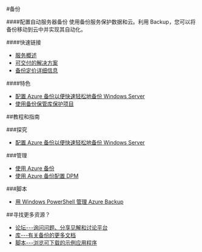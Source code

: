 <properties linkid="dev-net-backup" urlDisplayName="Backup" pageTitle="备份 - Azure 微软云" metaKeywords="Azure Backup,Azure备份,数据保护,自动化,服务器备份,配置,DPM" description="配置自动服务器备份。使用备份服务保护数据和云。利用 Backup，您可以将备份移动到云中并实现其自动化。" metaCanonical="" services="Backup" documentationCenter="Services" title="Configure automated server backups" authors="" solutions="" manager="" editor="" />

#备份

####配置自动服务器备份
使用备份服务保护数据和云。利用 Backup，您可以将备份移动到云中并实现其自动化。

####快速链接

-   [服务概述](/home/features/back-up)
-   [可交付的解决方案](/zh-cn/solutions/storage-backup-recovery/)
-   [备份定价详细信息](/pricing/details/backup/)

####特色

-   [配置 Azure 备份以便快速轻松地备份 Windows Server](/zh-cn/documentation/articles/backup-configure-vault/)
-   [使用备份保管库保护项目](http://msdn.microsoft.com/zh-cn/library/azure/dn168843.aspx)

##教程和指南

###探究

-   [配置 Azure 备份以便快速轻松地备份 Windows Server](/zh-cn/documentation/articles/backup-configure-vault/)

###管理

-   [使用 Azure 备份](http://msdn.microsoft.com/zh-cn/library/azure/hh831419.aspx)
-   [使用 Azure 备份配置 DPM](http://msdn.microsoft.com/zh-cn/library/azure/dn337332.aspx)

###脚本

-   [用 Windows PowerShell 管理 Azure Backup](http://technet.microsoft.com/zh-cn/library/hh831765.aspx)

##寻找更多资源？

-   [论坛---询问问题、分享见解和讨论平台](https://social.msdn.microsoft.com/Forums/azure/zh-CN/home?forum=windowsazurezhchs)
-   [库---有关备份的更多文档](http://msdn.microsoft.com/zh-cn/library/azure/dn440572.aspx)
-   [脚本---浏览可下载的示例应用程序](http://msdn.microsoft.com/zh-cn/library/azure/hh831765.aspx)

